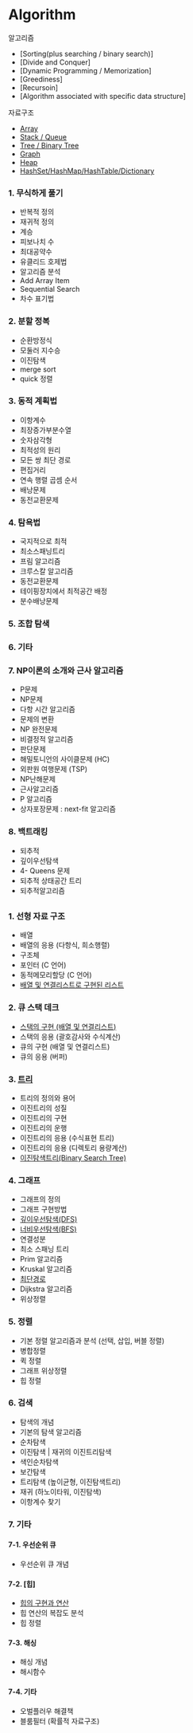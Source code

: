 # Algorithm

알고리즘
- [Sorting(plus searching / binary search)]
- [Divide and Conquer]
- [Dynamic Programming / Memorization]
- [Greediness]
- [Recursoin]
- [Algorithm associated with specific data structure]

자료구조 
- [Array](#1-선형-자료-구조)
- [Stack / Queue](#2-큐-스택-데크) 
- [Tree / Binary Tree](#3-a트리)
- [Graph](#4-그래프) 
- [Heap](#7-2-힙)
- [HashSet/HashMap/HashTable/Dictionary](#7-3-해싱)

	

### 1. 무식하게 풀기 

- 반복적 정의
- 재귀적 정의
- 계승
- 피보나치 수 
- 최대공약수
- 유클리드 호제법 
- 알고리즘 분석 
- Add Array Item
- Sequential Search
- 차수 표기법 

### 2. 분할 정복

- 순환방정식
- 모둘러 지수승
- 이진탐색
- merge sort 
- quick 정렬

### 3. 동적 계획법 

- 이항계수
- 최장증가부분수열
- 숫자삼각형
- 최적성의 원리 
- 모든 쌍 최단 경로 
- 편집거리
- 연속 행렬 곱셈 순서 
- 배낭문제
- 동전교환문제 

### 4. 탐욕법

- 국지적으로 최적
- 최소스패닝트리
- 프림 알고리즘
- 크루스칼 알고리즘
- 동전교환문제
- 테이핑장치에서 최적공간 배정 
- 분수배낭문제 

### 5. 조합 탐색

### 6. 기타 


### 7. NP이론의 소개와 근사 알고리즘 

- P문제 
- NP문제
- 다항 시간 알고리즘 
- 문제의 변환 
- NP 완전문제 
- 비결정적 알고리즘 
- 판단문제 
- 해밀토니언의 사이클문제 (HC)
- 외판원 여행문제 (TSP)
- NP난해문제 
- 근사알고리즘 
- P 알고리즘 
- 상자포장문제 : next-fit 알고리즘

### 8. 백트래킹 

- 되추적
- 깊이우선탐색
- 4- Queens 문제
- 되추적 상태공간 트리
- 되추적알고리즘 


##

### 1. 선형 자료 구조

- 배열
- 배열의 응용 (다항식, 희소행렬)
- 구조체
- 포인터 (C 언어)
- 동적메모리할당 (C 언어)
- [배열 및 연결리스트로 구현된 리스트](https://github.com/yjo5252/TIL/blob/master/DataStructure/Array%20vs%20LinkedList.md)

### 2. 큐 스택 데크 

- [스택의 구현 (배열 및 연결리스트)](https://github.com/yjo5252/TIL/blob/master/DataStructure/Stack.md)
- 스택의 응용 (괄호감사와 수식계산)
- 큐의 구현 (배열 및 연결리스트) 
- 큐의 응용 (버퍼)

### 3. [트리](https://github.com/yjo5252/TIL/blob/master/DataStructure/BinarySearchTree.md)

- 트리의 정의와 용어
- 이진트리의 성질 
- 이진트리의 구현
- 이진트리의 운행 
- 이진트리의 응용 (수식표현 트리)
- 이진트리의 응용 (디렉토리 용량계산)
- [이진탐색트리(Binary Search Tree)](https://github.com/yjo5252/TIL/blob/master/DataStructure/BinarySearchTree.md) 

### 4. 그래프
- 그래프의 정의
- 그래프 구현방법
- [깊이우선탐색(DFS)](https://github.com/yjo5252/TIL/blob/master/DataStructure/DFS.md)
- [너비우선탐색(BFS)](https://github.com/yjo5252/TIL/blob/master/DataStructure/BFS.md)
- 연결성분 
- 최소 스패닝 트리
- Prim 알고리즘 
- Kruskal 알고리즘 
- [최단경로](https://github.com/yjo5252/TIL/blob/master/DataStructure/MinimumPath_WeightedGraph.md) 
- Dijkstra 알고리즘
- 위상정렬 

### 5. 정렬

- 기본 정렬 알고리즘과 분석 (선택, 삽입, 버블 정렬)
- 병합정렬
- 퀵 정렬
- 그래프 위상정렬
- 힙 정렬 

### 6. 검색

- 탐색의 개념
- 기본의 탐색 알고리즘 
- 순차탐색
- 이진탐색 | 재귀의 이진트리탐색
- 색인순차탐색
- 보간탐색
- 트리탐색 (높이균형, 이진탐색트리)
- 재귀 (하노이타워, 이진탐색)
- 이항계수 찾기 


### 7. 기타

#### 7-1. 우선순위 큐
- 우선순위 큐 개념

#### 7-2. [힙]
- [힙의 구현과 연산](https://github.com/yjo5252/TIL/blob/master/DataStructure/Binary%20Heap.md)
- 힙 연산의 복잡도 분석
- 힙 정렬 

#### 7-3. 해싱
- 해싱 개념
- 해시함수 

#### 7-4. 기타
- 오벌플러우 해결책 
- 블룸필터 (확률적 자료구조)
